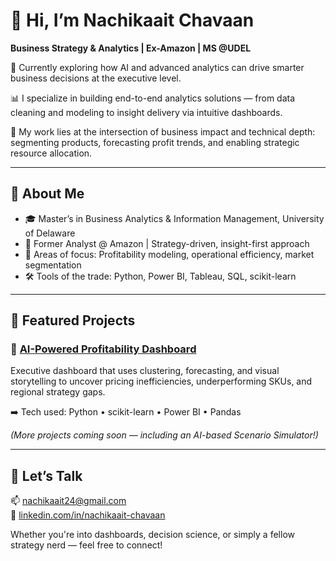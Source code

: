 # 👋 Hi, I’m Nachikaait Chavaan  
**Business Strategy & Analytics | Ex-Amazon | MS @UDEL**

🔭 Currently exploring how AI and advanced analytics can drive smarter business decisions at the executive level.

📊 I specialize in building end-to-end analytics solutions — from data cleaning and modeling to insight delivery via intuitive dashboards.

🧠 My work lies at the intersection of business impact and technical depth: segmenting products, forecasting profit trends, and enabling strategic resource allocation.

---

## 💼 About Me

- 🎓 Master’s in Business Analytics & Information Management, University of Delaware  
- 🏢 Former Analyst @ Amazon | Strategy-driven, insight-first approach  
- 🧩 Areas of focus: Profitability modeling, operational efficiency, market segmentation  
- 🛠️ Tools of the trade: Python, Power BI, Tableau, SQL, scikit-learn

---

## 🚀 Featured Projects

### 🔹 [AI-Powered Profitability Dashboard](https://github.com/Nachikaait-Chavaan/ai-retail-profitability-dashboard)  
Executive dashboard that uses clustering, forecasting, and visual storytelling to uncover pricing inefficiencies, underperforming SKUs, and regional strategy gaps.  

➡️ Tech used: Python • scikit-learn • Power BI • Pandas

_(More projects coming soon — including an AI-based Scenario Simulator!)_

---

## 💬 Let’s Talk

📫 [nachikaait24@gmail.com](mailto:nachikaait24@gmail.com)  
🔗 [linkedin.com/in/nachikaait-chavaan](https://linkedin.com/in/nachikaait-chavaan)

Whether you're into dashboards, decision science, or simply a fellow strategy nerd — feel free to connect!
